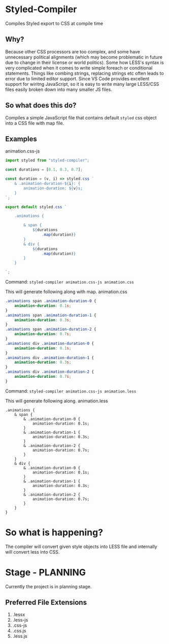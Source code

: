 # Styled-Compiler
Compiles Styled export to CSS at compile time

## Why?
Because other CSS processors are too complex, and some have unnecessary political alignments (which may become problematic in future due to change in their license or world politics). Some how LESS's syntax is very complicated when it comes to write simple foreach or conditional statements. Things like combing strings, replacing strings etc often leads to error due to limited editor support. Since VS Code provides excellent support for wiritng JavaScript, so it is easy to write many large LESS/CSS files easily broken down into many smaller JS files.

## So what does this do?
Compiles a simple JavaScript file that contains default `styled` css object into a CSS file with map file.

## Examples

animation.css-js
```js
import styled from "styled-compiler";

const durations = [0.1, 0.3, 0.7];

const duration = (v, i) => styled.css `
    & .animation-duration-${i}: {
        animation-duration: ${v}s;
    }
`;

export default styled.css `

    .animations {

        & span {
            ${durations
                .map(duration)}
        }
        & div {
            ${durations
                .map(duration)}
        }
    }

`;
```

Command: `styled-compiler animation.css-js animation.css`

This will generate following along with map.
animation.css
```css
.animations span .animation-duration-0 {
    animation-duration: 0.1s;
}
.animations span .animation-duration-1 {
    animation-duration: 0.3s;
}
.animations span .animation-duration-2 {
    animation-duration: 0.7s;
}
.animations div .animation-duration-0 {
    animation-duration: 0.1s;
}
.animations div .animation-duration-1 {
    animation-duration: 0.3s;
}
.animations div .animation-duration-2 {
    animation-duration: 0.7s;
}
```

Command: `styled-compiler animation.css-js animation.less`

This will generate following along.
animation.less

```less
.animations {
    & span {
        & .animation-duration-0 {
            animation-duration: 0.1s;
        }
        & .animation-duration-1 {
            animation-duration: 0.3s;
        }
        & .animation-duration-2 {
            animation-duration: 0.7s;
        }
    }
    & div {
        & .animation-duration-0 {
            animation-duration: 0.1s;
        }
        & .animation-duration-1 {
            animation-duration: 0.3s;
        }
        & .animation-duration-2 {
            animation-duration: 0.7s;
        }
    }
}
```


# So what is happening?

The compiler will convert given style objects into LESS file and internally will convert less into CSS.

# Stage - PLANNING
Currently the project is in planning stage.

## Preferred File Extensions
1. .lessx
2. .less-js
3. .css-js
4. .css.js
5. .less.js
